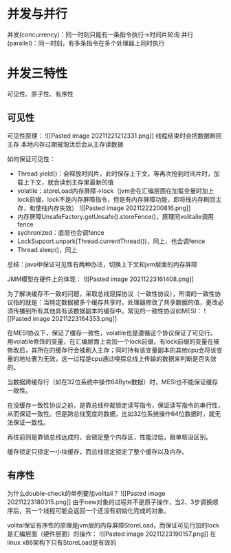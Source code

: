# 并发与并行
并发(concurrency)：同一时刻只能有一条指令执行->时间片轮询
并行(parallel)：同一时刻，有多条指令在多个处理器上同时执行

# 并发三特性
可见性、原子性、有序性

## 可见性
可见性原理：
![[Pasted image 20211221212331.png]]
线程结束时会把数据刷回主存
本地内存过期被淘汰后会从主存读数据

如何保证可见性：
- Thread.yield()：会释放时间片，此时保存上下文，等再次抢到时间片时，加载上下文，就会读到主存里最新的值
- volatile：storeLoad内存屏障->lock（jvm会在汇编层面在加载变量时加上lock前缀，lock不是内存屏障指令，但是有内存屏障功能，即将栈内存刷回主存，和使栈内存失效）
![[Pasted image 20211222200816.png]]
- 内存屏障UnsafeFactory.getUnsafe().storeFence()，原理同volitaile调用fence
- sychronized：底层也会调fence
- LockSupport.unpark(Thread.currentThread())，同上，也会调fence
- Thread.sleep()，同上

总结：java中保证可见性有两种办法，切换上下文和jvm层面的内存屏障

JMM模型在硬件上的体现：
![[Pasted image 20211223161408.png]]

为了解决缓存不一致的问题，采取总线窥探协议（一致性协议），所谓的一致性协议指的就是：当特定数据被多个缓存共享时，处理器修改了共享数据的值，更改必须传播到所有其他具有该数据副本的缓存中。常见的一致性协议如MESI：
![[Pasted image 20211223164353.png]]

在MESI协议下，保证了缓存一致性，volatile也是遵循这个协议保证了可见行。
用volatile修饰的变量，在汇编层面上会加一个lock前缀，有lock前缀的变量在被修改后，其所在的缓存行会被刷入主存；同时持有该变量副本的其他cpu会将该变量的地址置为无效，这一过程是cpu通过嗅探总线上传输的数据来判断是否失效的。

当数据跨缓存行（如在32位系统中操作64Byte数据）时，MESI也不能保证缓存一致性。

在没缓存一致性协议之前，是靠总线仲裁锁定读写指令，保证读写指令的串行性，从而保证一致性。但是跨总线宽度的数据，比如32位系统操作64位数据时，就无法保证一致性。

再往前则是靠锁总线达成的，会锁定整个内存区，性能过低，跟单核没区别。

缓存锁定只锁定一小块缓存，而总线锁定锁定了整个缓存以及内存。

## 有序性
为什么double-check的单例要加volitail？
![[Pasted image 20211223180315.png]]
由于new对象的过程并不是原子操作，当2、3步调换顺序后，另一个线程可能会返回一个还没有初始化完成的对象。

volital保证有序性的原理是jvm层的内存屏障StoreLoad，而保证可见行加的lock是汇编层面（硬件层面）的操作：
![[Pasted image 20211223190157.png]]
在linux x86架构下只有StoreLoad是有效的

